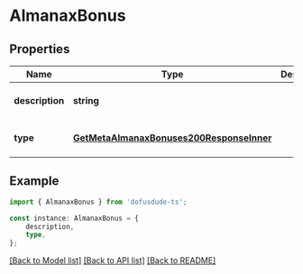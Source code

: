 # AlmanaxBonus


## Properties

Name | Type | Description | Notes
------------ | ------------- | ------------- | -------------
**description** | **string** |  | [optional] [default to undefined]
**type** | [**GetMetaAlmanaxBonuses200ResponseInner**](GetMetaAlmanaxBonuses200ResponseInner.md) |  | [optional] [default to undefined]

## Example

```typescript
import { AlmanaxBonus } from 'dofusdude-ts';

const instance: AlmanaxBonus = {
    description,
    type,
};
```

[[Back to Model list]](../README.md#documentation-for-models) [[Back to API list]](../README.md#documentation-for-api-endpoints) [[Back to README]](../README.md)
